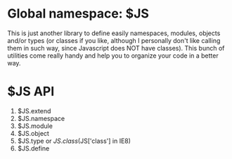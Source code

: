 Global namespace: $JS
=====================
This is just another library to define easily namespaces, modules, objects and/or types (or classes if you like, although I personally don't like calling them in such way, since Javascript does NOT have classes). This bunch of utilities come really handy and help you to organize your code in a better way.

$JS API
=======
1. $JS.extend
1. $JS.namespace
2. $JS.module
2. $JS.object
2. $JS.type or $JS.class ($JS['class'] in IE8)
2. $JS.define